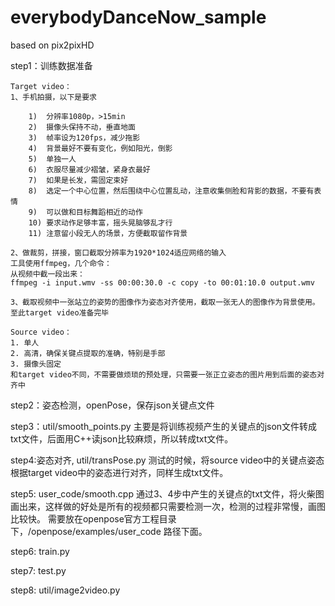 # everybodyDanceNow_sample

based on pix2pixHD

step1：训练数据准备

    Target video：
    1、手机拍摄，以下是要求

        1)	分辨率1080p，>15min
        2)	摄像头保持不动，垂直地面
        3)	帧率设为120fps，减少拖影
        4)	背景最好不要有变化，例如阳光，倒影
        5)	单独一人
        6)	衣服尽量减少褶皱，紧身衣最好
        7)	如果是长发，需固定束好
        8)	选定一个中心位置，然后围绕中心位置乱动，注意收集侧脸和背影的数据，不要有表情
        9)	可以做和目标舞蹈相近的动作
        10)	要求动作足够丰富，摇头晃脑够乱才行
        11)	注意留小段无人的场景，方便截取留作背景

    2、做裁剪，拼接，窗口截取分辨率为1920*1024适应网络的输入
    工具使用ffmpeg，几个命令：
    从视频中截一段出来：
    ffmpeg -i input.wmv -ss 00:00:30.0 -c copy -to 00:01:10.0 output.wmv

    3、截取视频中一张站立的姿势的图像作为姿态对齐使用，截取一张无人的图像作为背景使用。
    至此target video准备完毕
    
    Source video：
    1. 单人
    2. 高清，确保关键点提取的准确，特别是手部
    3. 摄像头固定
    和target video不同，不需要做烦琐的预处理，只需要一张正立姿态的图片用到后面的姿态对齐中

step2：姿态检测，openPose，保存json关键点文件

step3：util/smooth_points.py
主要是将训练视频产生的关键点的json文件转成txt文件，后面用C++读json比较麻烦，所以转成txt文件。

step4:姿态对齐, util/transPose.py
测试的时候，将source video中的关键点姿态根据target video中的姿态进行对齐，同样生成txt文件。

step5: user_code/smooth.cpp
通过3、4步中产生的关键点的txt文件，将火柴图画出来，这样做的好处是所有的视频都只需要检测一次，检测的过程非常慢，画图比较快。
需要放在openpose官方工程目录下，/openpose/examples/user_code 路径下面。

step6: train.py

step7: test.py

step8: util/image2video.py
